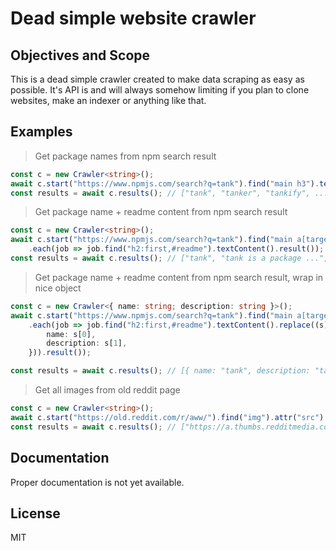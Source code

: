 # Dead simple website crawler

## Objectives and Scope

This is a dead simple crawler created to make data scraping as easy as possible. It's API is and will always somehow
limiting if you plan to clone websites, make an indexer or anything like that.

## Examples

> Get package names from npm search result
```typescript
const c = new Crawler<string>();
await c.start("https://www.npmjs.com/search?q=tank").find("main h3").textContent().result();
const results = await c.results(); // ["tank", "tanker", "tankify", ...]
```
> Get package name + readme content from npm search result
```typescript
const c = new Crawler<string>();
await c.start("https://www.npmjs.com/search?q=tank").find("main a[target=_self][href^='/package']").click()
    .each(job => job.find("h2:first,#readme").textContent().result());
const results = await c.results(); // ["tank", "tank is a package ...", "tanker", "tanker is an awesome ...", ...]
```

> Get package name + readme content from npm search result, wrap in nice object
```typescript
const c = new Crawler<{ name: string; description: string }>();
await c.start("https://www.npmjs.com/search?q=tank").find("main a[target=_self][href^='/package']").click()
    .each(job => job.find("h2:first,#readme").textContent().replace((s) => ({
        name: s[0],
        description: s[1],
    })).result());

const results = await c.results(); // [{ name: "tank", description: "tank is a package ..."}, { name: "tanker", description: "tanker is an awesome ..."}, ...]
```

> Get all images from old reddit page
```typescript
const c = new Crawler<string>();
await c.start("https://old.reddit.com/r/aww/").find("img").attr("src").resolve().result();
const results = await c.results(); // ["https://a.thumbs.redditmedia.com/...", "https://b.thumbs.redditmedia.com/...", ...]
```

## Documentation

Proper documentation is not yet available.

## License

MIT
